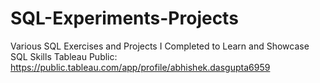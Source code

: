 # SQL-Experiments-Projects
Various SQL Exercises and Projects I Completed to Learn and Showcase SQL Skills
Tableau Public: https://public.tableau.com/app/profile/abhishek.dasgupta6959
